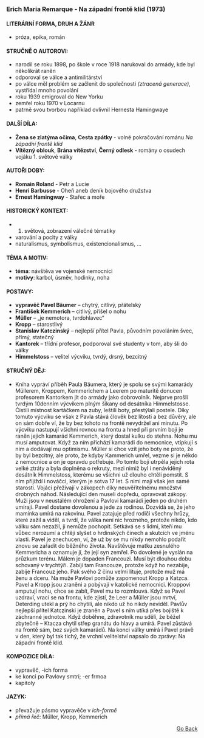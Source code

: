 ### Erich Maria Remarque - Na západní frontě klid (1973)

#### LITERÁRNÍ FORMA, DRUH A ŽÁNR
- próza, epika, román

#### STRUČNĚ O AUTOROVI:
- narodil se roku 1898, po škole v roce 1918 narukoval do armády, kde byl několikrát raněn
- odporoval se válce a antimilitárství
- po válce měl problém se začlenit do společnosti *(ztracená generace)*, vystřídal mnoho povolání
- roku 1939 emigroval do New Yorku
- zemřel roku 1970 v Locarnu
- patrně svou tvorbou například ovlivnil Hernesta Hamingwaye

#### DALŠÍ DÍLA:
- **Žena se zlatýma očima**, **Cesta zpátky** - volné pokračování románu *Na západní frontě klid*
- **Vítězný oblouk**, **Brána vítězství**, **Černý odlesk** - romány o osudech vojáku 1. světové války

#### AUTOŘI DOBY:
- **Romain Roland** - Petr a Lucie
- **Henri Barbusse** - Oheň aneb deník bojového družstva
- **Ernest Hamingway** - Stařec a moře

#### HISTORICKÝ KONTEXT:
- 1. světová, zobrazení válečné tématiky
- varování a pocity z války
- naturalismus, symbolismus, existencionalismus, ...

#### TÉMA A MOTIV:
- **téma**: návštěva ve vojenské nemocnici
- **motivy**: karbol, úsměv, hodinky, noha

#### POSTAVY:
- **vypravěč Pavel Bäumer** – chytrý, citlivý, přátelský
- **František Kemmerich** – citlivý, přišel o nohu
- **Müller** – „je nemotora, tvrdohlavec“
- **Kropp** – starostlivý
- **Stanislav Katczinský** – nejlepší přítel Pavla, původním povoláním švec, přímý, statečný
- **Kantorek** – třídní profesor, podporoval své studenty v tom, aby šli do války
- **Himmelstoss** – velitel výcviku, tvrdý, drsný, bezcitný

#### STRUČNÝ DĚJ:
- Kniha vypráví příběh Paula Bäumera, který je spolu se svými kamarády Müllerem, Kroppem,
Kemmerichem a Leerem po maturitě donucen profesorem Kantorkem jít do armády jako
dobrovolník.
Nejprve prošli tvrdým 10denním výcvikem plným šikany od desátníka Himmelstosse. Čistili
místnost kartáčkem na zuby, leštili boty, přestýlali postele. Díky tomuto výcviku se však z Pavla stává
člověk bez lítosti a bez důvěry, ale on sám dobře ví, že by bez tohoto na frontě nevydržel ani minutu.
Po výcviku nastupují všichni rovnou na frontu a hned při prvním boji je raněn jejich kamarád
Kemmerich, který dostal kulku do stehna. Nohu mu musí amputovat. Když za ním přichází kamarádi
do nemocnice, vtipkují s ním a dodávají mu optimismu. Müller si chce vzít jeho boty ne proto, že by
byl bezcitný, ale proto, že kdyby Kammerich umřel, vezme si je někdo z nemocnice a on je opravdu
potřebuje.
Po tomto boji utrpěla jejich rota velké ztráty a byla doplněna o rekruty, mezi nimiž byl
i nenáviděný desátník Himmelstoss, kterému se všichni už dlouho chtěli pomstít. S ním přijíždí
i nováčci, kterým je sotva 17 let. S nimi mají však jen samé starosti. Vojáci přežívají v zákopech díky
neuvěřitelnému množství drobných náhod. Následující den museli dopředu, opravovat zákopy. Muži
jsou v neustálém ohrožení a Pavlovi kamarádi jeden po druhém umírají.
Pavel dostane dovolenou a jede za rodinou. Dozvídá se, že jeho maminka umírá na rakovinu.
Pavel zatajuje před rodiči všechny hrůzy, které zažil a viděl, a tvrdí, že válka není nic hrozného,
protože nikdo, kdo válku sám nezažil, ji nemůže pochopit. Setkává se s lidmi, kteří mu vůbec
nerozumí a chtějí slyšet o hrdinských činech a skutcích ve jménu vlasti. Pavel je znechucen, ví, že už
by se mu nikdy nemohlo podařit znovu se zařadit do běžného života. Navštěvuje matku zesnulého
Kemmericha a oznamuje jí, že její syn zemřel.
Po dovolené je vyslán na průzkum terénu. Málem je dopaden Francouzi. Musí být dlouhou dobu
schovaný v trychtýři. Zabíjí tam Francouze, protože když ho nezabije, zabije Francouz jeho. Pak svého
2
činu velmi lituje, protože muž má ženu a dceru. Na muže Pavlovi pomůže zapomenout Kropp
a Katzca. Pavel a Kropp jsou zraněni a pobývají v katolické nemocnici. Kroppovi amputují nohu, chce
se zabít, Pavel mu to rozmlouvá. Když se Pavel uzdraví, vrací se na frontu, kde zjistí, že Leer a Müller
jsou mrtví, Deterding utekl a prý ho chytili, ale nikdo už ho nikdy neviděl. Pavlův nejlepší přítel
Katczinski je zraněn a Pavel s ním utíká přes bojiště k záchranné jednotce. Když doběhne, zdravotník
mu sdělí, že běžel zbytečně – Ktacza chytil střep granátu do hlavy a umírá. Pavel zůstává na frontě
sám, bez svých kamarádů. Na konci války umírá i Pavel právě v den, který byl tak tichý, že vrchní
velitelství napsalo do zprávy: Na západní frontě klid.

#### KOMPOZICE DÍLA:
- vypravěč, -ich forma
- ke konci po Pavlovy smtri; -er frmoa
- kapitoly

#### JAZYK:
- převažuje pásmo vypravěče v *ich-formě*
- *přímá řeč*: Müller, Kropp, Kemmerich

<p align="right">
  <a href="https://github.com/neostetic/maturita">Go Back</a>
</p>
